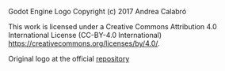 Godot Engine Logo
Copyright (c) 2017 Andrea Calabró

This work is licensed under a Creative Commons Attribution 4.0 International
License (CC-BY-4.0 International) <https://creativecommons.org/licenses/by/4.0/>.

Original logo at the official [repository](https://github.com/godotengine/godot/tree/3.6)